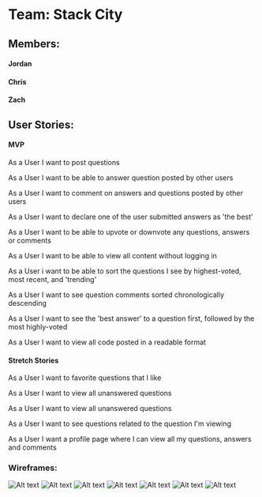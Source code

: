 # Team: Stack City

## Members:
#### Jordan
#### Chris
#### Zach

## User Stories:

#### MVP

As a User I want to post questions

As a User I want to be able to answer question posted by other users

As a User I want to comment on answers and questions posted by other users

As a User I want to declare one of the user submitted answers as 'the best'

As a User I want to be able to upvote or downvote any questions, answers or comments

As a User I want to be able to view all content without logging in

As a User i want to be able to sort the questions I see by highest-voted, most recent, and 'trending'

As a User I want to see question comments sorted chronologically descending

As a User I want to see the 'best answer' to a question first, followed by the most highly-voted

As a User I want to view all code posted in a readable format


#### Stretch Stories

As a User I want to favorite questions that I like

As a User I want to view all unanswered questions

As a User I want to view all unanswered questions

As a User I want to see questions related to the question I'm viewing

As a User I want a profile page where I can view all my questions, answers and comments

### Wireframes:
![Alt text]( http://i60.tinypic.com/mlp2tz.jpg) 
![Alt text]( http://i62.tinypic.com/650201.jpg) 
![Alt text]( http://i62.tinypic.com/zvvdz8.jpg) 
![Alt text]( http://i60.tinypic.com/33kuaub.jpg) 
![Alt text]( http://i59.tinypic.com/110fyty.jpg) 
![Alt text]( http://i62.tinypic.com/20qauzd.jpg) 
![Alt text]( http://i59.tinypic.com/23k2i2x.jpg) 